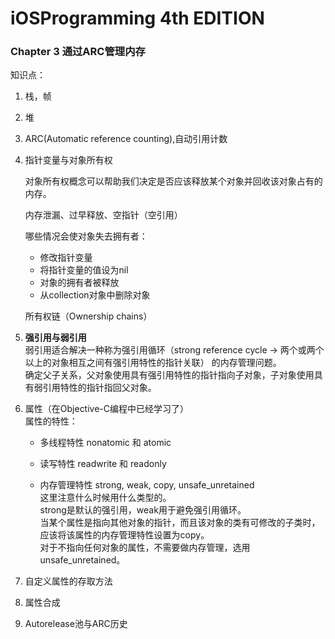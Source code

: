 # iOSProgramming 4th EDITION

### Chapter 3 通过ARC管理内存

知识点：  
1. 栈，帧  
2. 堆
3. ARC(Automatic reference counting),自动引用计数  
4. 指针变量与对象所有权  
  
    对象所有权概念可以帮助我们决定是否应该释放某个对象并回收该对象占有的内存。  
  
    内存泄漏、过早释放、空指针（空引用）  
  
    哪些情况会使对象失去拥有者：  
    - 修改指针变量  
    - 将指针变量的值设为nil  
    - 对象的拥有者被释放  
    - 从collection对象中删除对象   

    所有权链（Ownership chains） 

5.  **强引用与弱引用**  
    弱引用适合解决一种称为强引用循环（strong reference cycle -> 两个或两个以上的对象相互之间有强引用特性的指针关联）
    的内存管理问题。  
    确定父子关系，父对象使用具有强引用特性的指针指向子对象，子对象使用具有弱引用特性的指针指回父对象。  

6. 属性（在Objective-C编程中已经学习了）  
    属性的特性：  
     - 多线程特性 nonatomic 和 atomic

     - 读写特性 readwrite 和 readonly

     - 内存管理特性 strong, weak, copy, unsafe_unretained  
      这里注意什么时候用什么类型的。  
      strong是默认的强引用，weak用于避免强引用循环。  
      当某个属性是指向其他对象的指针，而且该对象的类有可修改的子类时，应该将该属性的内存管理特性设置为copy。  
      对于不指向任何对象的属性，不需要做内存管理，选用unsafe_unretained。  
        
7. 自定义属性的存取方法  

8. 属性合成

9. Autorelease池与ARC历史